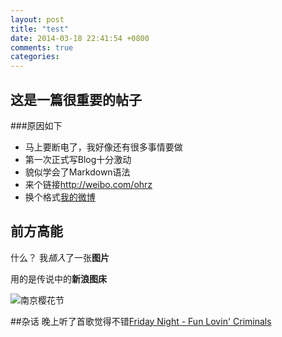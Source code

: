 ```yaml
---
layout: post
title: "test"
date: 2014-03-18 22:41:54 +0800
comments: true
categories: 
---
```


这是一篇很重要的帖子
---

###原因如下

- 马上要断电了，我好像还有很多事情要做
- 第一次正式写Blog十分激动
- 貌似学会了Markdown语法
- 来个链接<http://weibo.com/ohrz>
- 换个格式[我的微博](http://weibo.com/ohrz "点击进入我的新浪围脖")


前方高能
----
什么？ 我*插入*了一张**图片**

用的是传说中的**新浪图床**

![南京樱花节](http://ww4.sinaimg.cn/large/8b7d9324gw1eek9psn8b8j21f02ioe82.jpg)


##杂话
晚上听了首歌觉得不错[Friday Night - Fun Lovin' Criminals](http://music.baidu.com/song/7561969)